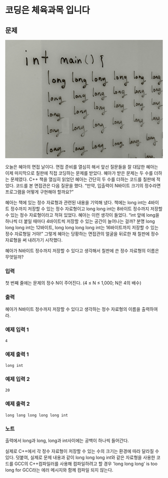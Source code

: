 # 코딩은 체육과목 입니다

## 문제
![이미지](../assets/images/25314.png)

오늘은 혜아의 면접 날이다. 면접 준비를 열심히 해서 앞선 질문들을 잘 대답한 혜아는 이제 마지막으로 칠판에 직접 코딩하는 문제를 받았다. 혜아가 받은 문제는 두 수를 더하는 문제였다. C++ 책을 열심히 읽었던 혜아는 간단히 두 수를 더하는 코드를 칠판에 적었다. 코드를 본 면접관은 다음 질문을 했다. “만약, 입출력이 
N바이트 크기의 정수라면 프로그램을 어떻게 구현해야 할까요?”

혜아는 책에 있는 정수 자료형과 관련된 내용을 기억해 냈다. 책에는 long int는 4바이트 정수까지 저장할 수 있는 정수 자료형이고 long long int는 8바이트 정수까지 저장할 수 있는 정수 자료형이라고 적혀 있었다. 혜아는 이런 생각이 들었다. “int 앞에 long을 하나씩 더 붙일 때마다 4바이트씩 저장할 수 있는 공간이 늘어나는 걸까? 분명 long long long int는 12바이트, long long long long int는 16바이트까지 저장할 수 있는 정수 자료형일 거야!” 그렇게 혜아는 당황하는 면접관의 얼굴을 뒤로한 채 칠판에 정수 자료형을 써 내려가기 시작했다.

혜아가 N바이트 정수까지 저장할 수 있다고 생각해서 칠판에 쓴 정수 자료형의 이름은 무엇일까?

### 입력
첫 번째 줄에는 문제의 정수 N이 주어진다. (4 ≤ N ≤ 1,000; N은 4의 배수)

### 출력
혜아가 N바이트 정수까지 저장할 수 있다고 생각하는 정수 자료형의 이름을 출력하여라.

### 예제 입력 1
```
4
```

### 예제 출력 1
```
long int
```

### 예제 입력 2
```
20
```

### 예제 출력 2
```
long long long long long int
```

### 노트
출력에서 long과 long, long과 int사이에는 공백이 하나씩 들어간다.

실제로 C++에서 각 정수 자료형이 저장할 수 있는 수의 크기는 환경에 따라 달라질 수 있다. 덧붙여, 실제로 문제 내용과 같이 long long long int와 같은 자료형을 사용한 코드를 GCC의 C++컴파일러를 사용해 컴파일하려고 할 경우 'long long long' is too long for GCC라는 에러 메시지와 함께 컴파일 되지 않는다.
